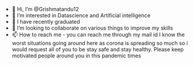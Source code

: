 - 👋 Hi, I’m @Grishmatandu12
- 👀 I’m interested in Datascience and Artificial intelligence
- 🌱 I have recently graduated 
- 💞️ I’m looking to collaborate on various things to improve my skills
- 📫 How to reach me - you can reach me through my mail id 
I know the worst situations going around here as corona is spreading so much so i would request all of you to be stay safe and stay healthy.
Please keep motivated people around you in this pandemic times
<!---
Grishmatandu12/Grishmatandu12 is a ✨ special ✨ repository because its `README.md` (this file) appears on your GitHub profile.
You can click the Preview link to take a look at your changes.
--->
